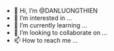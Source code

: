 - 👋 Hi, I’m @DANLUONGTHIEN
- 👀 I’m interested in ...
- 🌱 I’m currently learning ...
- 💞️ I’m looking to collaborate on ...
- 📫 How to reach me ...

<!---
DANLUONGTHIEN/DANLUONGTHIEN is a ✨ special ✨ repository because its `README.md` (this file) appears on your GitHub profile.
You can click the Preview link to take a look at your changes.
--->

